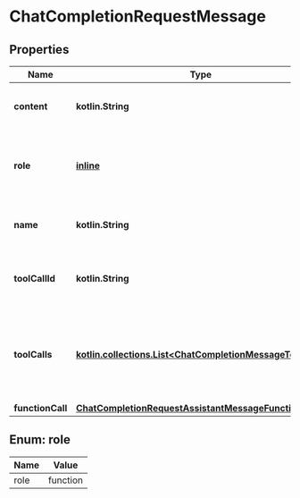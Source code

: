
# ChatCompletionRequestMessage

## Properties
Name | Type | Description | Notes
------------ | ------------- | ------------- | -------------
**content** | **kotlin.String** | The contents of the function message. | 
**role** | [**inline**](#Role) | The role of the messages author, in this case &#x60;function&#x60;. | 
**name** | **kotlin.String** | The name of the function to call. | 
**toolCallId** | **kotlin.String** | Tool call that this message is responding to. | 
**toolCalls** | [**kotlin.collections.List&lt;ChatCompletionMessageToolCall&gt;**](ChatCompletionMessageToolCall.md) | The tool calls generated by the model, such as function calls. |  [optional]
**functionCall** | [**ChatCompletionRequestAssistantMessageFunctionCall**](ChatCompletionRequestAssistantMessageFunctionCall.md) |  |  [optional]


<a id="Role"></a>
## Enum: role
Name | Value
---- | -----
role | function



